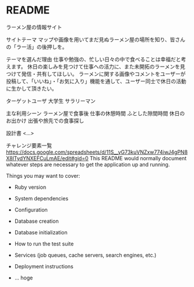 # README
ラーメン屋の情報サイト

サイトテーマ
マップや画像を用いてまだ見ぬラーメン屋の場所を知り、皆さんの「ラー活」の後押しを。

テーマを選んだ理由
仕事や勉強の、忙しい日々の中で食べることは幸福だと考えます。 休日の楽しみを見つけて仕事への活力に、また未開拓のラーメンを見つけて発信・共有してほしい。 ラーメンに関する画像やコメントをユーザーが投稿して、「いいね」・「お気に入り」機能を通して、ユーザー同士で休日の活動に生かして頂きたい。

ターゲットユーザ
大学生 サラリーマン

主な利用シーン
ラーメン屋で食事後 仕事の休憩時間 ふとした隙間時間 休日のお出かけ 出張や旅先での食事探し

設計書
<...>

チャレンジ要素一覧
https://docs.google.com/spreadsheets/d/11S__yG73kuVNZxw774iwJ4gPN8X8lTydYNXEFCuLmAE/edit#gid=0
This README would normally document whatever steps are necessary to get the
application up and running.

Things you may want to cover:

* Ruby version

* System dependencies

* Configuration

* Database creation

* Database initialization

* How to run the test suite

* Services (job queues, cache servers, search engines, etc.)

* Deployment instructions

* ...
hoge
